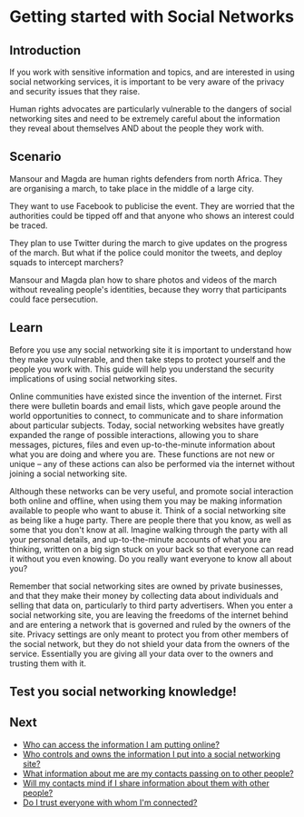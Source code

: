 # Getting started with Social Networks
## Introduction
If you work with sensitive information and topics, and are interested in using social networking services, it is important to be very aware of the privacy and security issues that they raise. 

<!--more-->

Human rights advocates are particularly vulnerable to the dangers of social networking sites and need to be extremely careful about the information they reveal about themselves AND about the people they work with.

## Scenario
Mansour and Magda are human rights defenders from north Africa. They are organising a march, to take place in the middle of a large city. 

<!--more-->

They want to use Facebook to publicise the event. They are worried that the authorities could be tipped off and that anyone who shows an interest could be traced. 

<!--more-->

They plan to use Twitter during the march to give updates on the progress of the march. But what if the police could monitor the tweets, and deploy squads to intercept marchers? 

<!--more-->

Mansour and Magda plan how to share photos and videos of the march without revealing people's identities, because they worry that participants could face persecution.

## Learn
Before you use any social networking site it is important to understand how they make you vulnerable, and then take steps to protect yourself and the people you work with. This guide will help you understand the security implications of using social networking sites.

Online communities have existed since the invention of the internet. First there were bulletin boards and email lists, which gave people around the world opportunities to connect, to communicate and to share information about particular subjects. Today, social networking websites have greatly expanded the range of possible interactions, allowing you to share messages, pictures, files and even up-to-the-minute information about what you are doing and where you are. These functions are not new or unique – any of these actions can also be performed via the internet without joining a social networking site.

Although these networks can be very useful, and promote social interaction both online and offline, when using them you may be making information available to people who want to abuse it. Think of a social networking site as being like a huge party. There are people there that you know, as well as some that you don't know at all. Imagine walking through the party with all your personal details, and up-to-the-minute accounts of what you are thinking, written on a big sign stuck on your back so that everyone can read it without you even knowing. Do you really want everyone to know all about you?

Remember that social networking sites are owned by private businesses, and that they make their money by collecting data about individuals and selling that data on, particularly to third party advertisers. When you enter a social networking site, you are leaving the freedoms of the internet behind and are entering a network that is governed and ruled by the owners of the site. Privacy settings are only meant to protect you from other members of the social network, but they do not shield your data from the owners of the service. Essentially you are giving all your data over to the owners and trusting them with it.

## Test you social networking knowledge!


## Next

 * [Who can access the information I am putting online?](safe-social-networks-who-can-access)
 * [Who controls and owns the information I put into a social networking site?](safe-social-networks-who-controls)
 * [What information about me are my contacts passing on to other people?](safe-social-networks-what-is-shared)
 * [Will my contacts mind if I share information about them with other people?](safe-social-networks-consent)
 * [Do I trust everyone with whom I'm connected?](safe-social-networks-establishing-trust)

